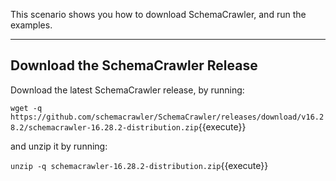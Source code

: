 This scenario shows you how to download SchemaCrawler, and run the examples.

-----

## Download the SchemaCrawler Release
Download the latest SchemaCrawler release, by running:

`wget -q  https://github.com/schemacrawler/SchemaCrawler/releases/download/v16.28.2/schemacrawler-16.28.2-distribution.zip`{{execute}}

and unzip it by running:

`unzip -q schemacrawler-16.28.2-distribution.zip`{{execute}}

